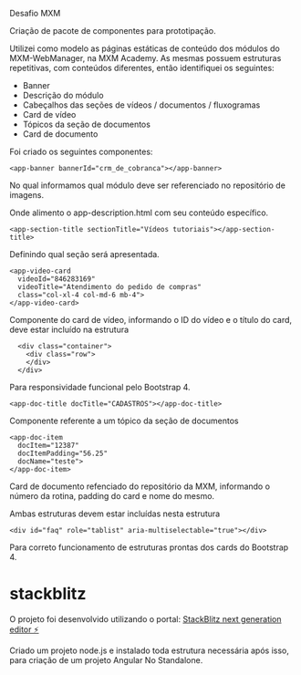 Desafio MXM

Criação de pacote de componentes para prototipação.

Utilizei como modelo as páginas estáticas de conteúdo dos módulos do MXM-WebManager, na MXM Academy.
As mesmas possuem estruturas repetitivas, com conteúdos diferentes, então identifiquei os seguintes:

- Banner
- Descrição do módulo
- Cabeçalhos das seções de vídeos / documentos / fluxogramas
- Card de vídeo
- Tópicos da seção de documentos
- Card de documento

Foi criado os seguintes componentes:
```
<app-banner bannerId="crm_de_cobranca"></app-banner>
```
No qual informamos qual módulo deve ser referenciado no repositório de imagens.

<app-description></app-description>

Onde alimento o app-description.html com seu conteúdo específico.
```
<app-section-title sectionTitle="Vídeos tutoriais"></app-section-title>
```
Definindo qual seção será apresentada.
```
<app-video-card 
  videoId="846283169" 
  videoTitle="Atendimento do pedido de compras" 
  class="col-xl-4 col-md-6 mb-4">
</app-video-card>
```
Componente do card de vídeo, informando o ID do vídeo e o título do card, deve estar incluído na estrutura
```
  <div class="container">
    <div class="row">
    </div>
  </div>
```
Para responsividade funcional pelo Bootstrap 4.
```
<app-doc-title docTitle="CADASTROS"></app-doc-title>
```
Componente referente a um tópico da seção de documentos
```
<app-doc-item 
  docItem="12387" 
  docItemPadding="56.25" 
  docName="teste">
</app-doc-item>
```
Card de documento refenciado do repositório da MXM, informando o número da rotina, padding do card e nome do mesmo.

Ambas estruturas devem estar incluídas nesta estrutura
```
<div id="faq" role="tablist" aria-multiselectable="true"></div>
```
Para correto funcionamento de estruturas prontas dos cards do Bootstrap 4.




# stackblitz
O projeto foi desenvolvido utilizando o portal:
[StackBlitz next generation editor ⚡️](https://stackblitz.com/~/github.com/p0llus/stackblitz)

Criado um projeto node.js e instalado toda estrutura necessária após isso, para criação de um projeto Angular No Standalone.

